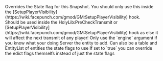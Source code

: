 <function name="OverrideStateFlags" parent="pvs" type="libraryfunc">
	<description>
		Overrides the State flag for this Snapshot.
		<note>
			You should only use this inside the [SetupPlayerVisibility](https://wiki.facepunch.com/gmod/GM:SetupPlayerVisibility) hook.<br>
			Should be used inside the <page>HolyLib:PreCheckTransmit</page> or [SetupPlayerVisibility](https://wiki.facepunch.com/gmod/GM:SetupPlayerVisibility) hook as else it will affect the next transmit of any player!
		</note>
		<warning>
			Only use the `engine` argument if you know what your doing
		</warning>
	</description>
	<realm>Server</realm>
	<args>
		<arg name="entity" type="Entity">the entity to add. Can also be a <page>table</page> and <page>EntityList</page> of entities</arg>
		<arg name="flag" type="number">the state flags to use</arg>
		<arg name="engine" type="boolean" default="false">If set to `true` you can override the edict flags themselfs instead of just the state flags</arg>
	</args>
</function>